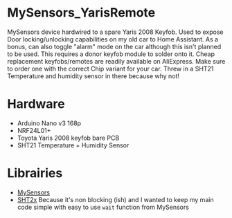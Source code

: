 # MySensors_YarisRemote
MySensors device hardwired to a spare Yaris 2008 Keyfob.
Used to expose Door locking/unlocking capabilities on my old car to Home Assistant.
As a bonus, can also toggle "alarm" mode on the car although this isn't planned to be used.
This requires a donor keyfob module to solder onto it. Cheap replacement keyfobs/remotes are readily available on AliExpress. Make sure to order one with the correct Chip variant for your car.
Threw in a SHT21 Temperature and humidity sensor in there because why not!

# Hardware
- Arduino Nano v3 168p
- NRF24L01+
- Toyota Yaris 2008 keyfob bare PCB
- SHT21 Temperature + Humidity Sensor

# Librairies
- [MySensors](https://github.com/mysensors/MySensors)
- [SHT2x](https://github.com/RobTillaart/SHT2x) Because it's non blocking (ish) and I wanted to keep my main code simple with easy to use `wait` function from MySensors
